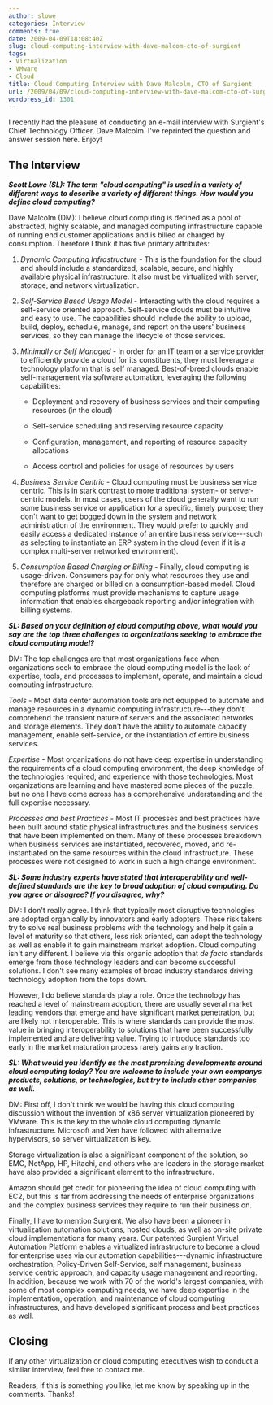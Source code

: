 ```yaml
---
author: slowe
categories: Interview
comments: true
date: 2009-04-09T18:08:40Z
slug: cloud-computing-interview-with-dave-malcom-cto-of-surgient
tags:
- Virtualization
- VMware
- Cloud
title: Cloud Computing Interview with Dave Malcolm, CTO of Surgient
url: /2009/04/09/cloud-computing-interview-with-dave-malcom-cto-of-surgient/
wordpress_id: 1301
---
```


I recently had the pleasure of conducting an e-mail interview with Surgient's Chief Technology Officer, Dave Malcolm. I've reprinted the question and answer session here. Enjoy!

## The Interview

**_Scott Lowe (SL): The term "cloud computing" is used in a variety of different ways to describe a variety of different things. How would you define cloud computing?_**

Dave Malcolm (DM): I believe cloud computing is defined as a pool of abstracted, highly scalable, and managed computing infrastructure capable of running end customer applications and is billed or charged by consumption. Therefore I think it has five primary attributes:

1. _Dynamic Computing Infrastructure -_ This is the foundation for the cloud and should include a standardized, scalable, secure, and highly available physical infrastructure. It also must be virtualized with server, storage, and network virtualization.

2. _Self-Service Based Usage Model -_ Interacting with the cloud requires a self-service oriented approach. Self-service clouds must be intuitive and easy to use. The capabilities should include the ability to upload, build, deploy, schedule, manage, and report on the users' business services, so they can manage the lifecycle of those services.

3. _Minimally or Self Managed -_ In order for an IT team or a service provider to efficiently provide a cloud for its constituents, they must leverage a technology platform that is self managed. Best-of-breed clouds enable self-management via software automation, leveraging the following capabilities:

    * Deployment and recovery of business services and their computing resources (in the cloud)

    * Self-service scheduling and reserving resource capacity

    * Configuration, management, and reporting of resource capacity allocations

    * Access control and policies for usage of resources by users

4. _Business Service Centric -_ Cloud computing must be business service centric. This is in stark contrast to more traditional system- or server-centric models. In most cases, users of the cloud generally want to run some business service or application for a specific, timely purpose; they don't want to get bogged down in the system and network administration of the environment. They would prefer to quickly and easily access a dedicated instance of an entire business service---such as selecting to instantiate an ERP system in the cloud (even if it is a complex multi-server networked environment).

5. _Consumption Based Charging or Billing -_ Finally, cloud computing is usage-driven. Consumers pay for only what resources they use and therefore are charged or billed on a consumption-based model. Cloud computing platforms must provide mechanisms to capture usage information that enables chargeback reporting and/or integration with billing systems.

**_SL: Based on your definition of cloud computing above, what would you say are the top three challenges to organizations seeking to embrace the cloud computing model?_**

DM: The top challenges are that most organizations face when organizations seek to embrace the cloud computing model is the lack of expertise, tools, and processes to implement, operate, and maintain a cloud computing infrastructure.

_Tools_ - Most data center automation tools are not equipped to automate and manage resources in a dynamic computing infrastructure---they don't comprehend the transient nature of servers and the associated networks and storage elements. They don't have the ability to automate capacity management, enable self-service, or the instantiation of entire business services.

_Expertise_ - Most organizations do not have deep expertise in understanding the requirements of a cloud computing environment, the deep knowledge of the technologies required, and experience with those technologies. Most organizations are learning and have mastered some pieces of the puzzle, but no one I have come across has a comprehensive understanding and the full expertise necessary.

_Processes and best Practices_ - Most IT processes and best practices have been built around static physical infrastructures and the business services that have been implemented on them. Many of these processes breakdown when business services are instantiated, recovered, moved, and re-instantiated on the same resources within the cloud infrastructure. These processes were not designed to work in such a high change environment.

**_SL: Some industry experts have stated that interoperability and well-defined standards are the key to broad adoption of cloud computing. Do you agree or disagree? If you disagree, why?_**

DM: I don't really agree. I think that typically most disruptive technologies are adopted organically by innovators and early adopters. These risk takers try to solve real business problems with the technology and help it gain a level of maturity so that others, less risk oriented, can adopt the technology as well as enable it to gain mainstream market adoption. Cloud computing isn't any different. I believe via this organic adoption that _de facto_ standards emerge from those technology leaders and can become successful solutions. I don't see many examples of broad industry standards driving technology adoption from the tops down.

However, I do believe standards play a role. Once the technology has reached a level of mainstream adoption, there are usually several market leading vendors that emerge and have significant market penetration, but are likely not interoperable. This is where standards can provide the most value in bringing interoperability to solutions that have been successfully implemented and are delivering value. Trying to introduce standards too early in the market maturation process rarely gains any traction.

**_SL: What would you identify as the most promising developments around cloud computing today? You are welcome to include your own companys products, solutions, or technologies, but try to include other companies as well._**

DM: First off, I don't think we would be having this cloud computing discussion without the invention of x86 server virtualization pioneered by VMware. This is the key to the whole cloud computing dynamic infrastructure. Microsoft and Xen have followed with alternative hypervisors, so server virtualization is key.

Storage virtualization is also a significant component of the solution, so EMC, NetApp, HP, Hitachi, and others who are leaders in the storage market have also provided a significant element to the infrastructure.

Amazon should get credit for pioneering the idea of cloud computing with EC2, but this is far from addressing the needs of enterprise organizations and the complex business services they require to run their business on.

Finally, I have to mention Surgient. We also have been a pioneer in virtualization automation solutions, hosted clouds, as well as on-site private cloud implementations for many years. Our patented Surgient Virtual Automation Platform enables a virtualized infrastructure to become a cloud for enterprise uses via our automation capabilities---dynamic infrastructure orchestration, Policy-Driven Self-Service, self management, business service centric approach, and capacity usage management and reporting. In addition, because we work with 70 of the world's largest companies, with some of most complex computing needs, we have deep expertise in the implementation, operation, and maintenance of cloud computing infrastructures, and have developed significant process and best practices as well.

## Closing

If any other virtualization or cloud computing executives wish to conduct a similar interview, feel free to contact me.

Readers, if this is something you like, let me know by speaking up in the comments. Thanks!
